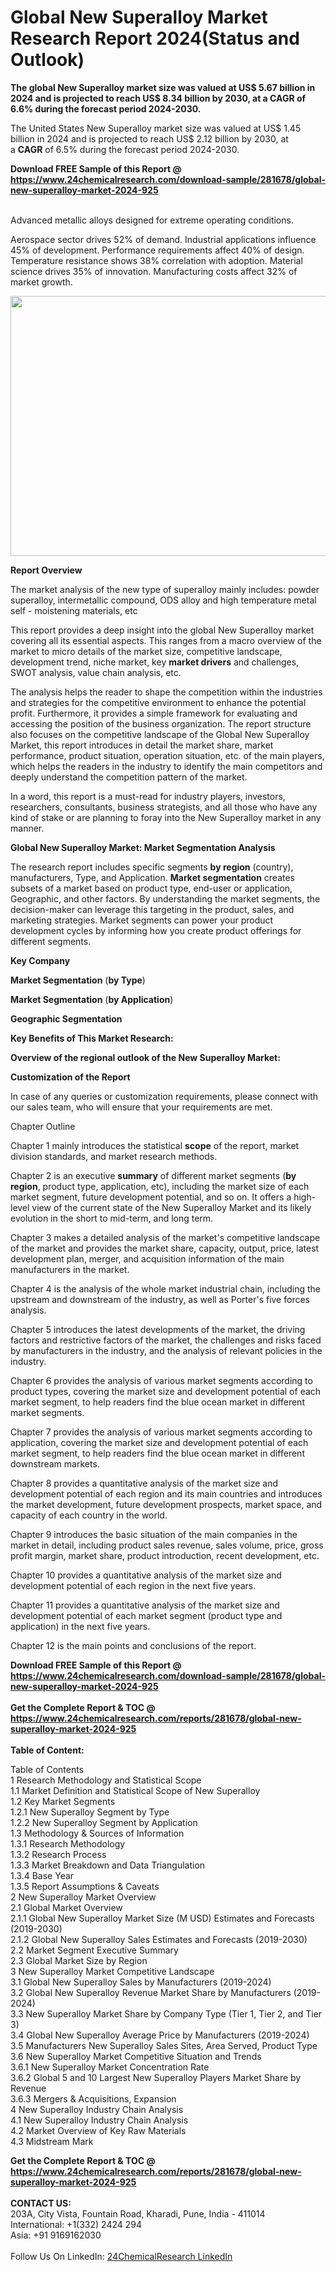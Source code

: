 <h1>Global New Superalloy Market Research Report 2024(Status and Outlook)</h1><p><strong>The global New Superalloy market size was valued at US$ 5.67 billion in 2024 and is projected to reach US$ 8.34 billion by 2030, at a CAGR of 6.6% during the forecast period 2024-2030.</strong></p><p>
</p><p>The United States New Superalloy market size was valued at US$ 1.45 billion in 2024 and is projected to reach US$ 2.12 billion by 2030, at a <strong>CAGR</strong> of 6.5% during the forecast period 2024-2030.</p><div><b>Download FREE Sample of this Report @ 
            <a href="https://www.24chemicalresearch.com/download-sample/281678/global-new-superalloy-market-2024-925">
            https://www.24chemicalresearch.com/download-sample/281678/global-new-superalloy-market-2024-925</a></b></div><br><p>
</p><p>Advanced metallic alloys designed for extreme operating conditions.</p><p>
</p><p>Aerospace sector drives 52% of demand. Industrial applications influence 45% of development. Performance requirements affect 40% of design. Temperature resistance shows 38% correlation with adoption. Material science drives 35% of innovation. Manufacturing costs affect 32% of market growth.</p><p>
</p><p><img alt="" src="https://24chemicalresearch.com/assets/report-images/GlobalNewSuperalloyMarket.png" style="height:416px; width:731px"></p><p>
</p><p><strong>Report Overview</strong></p><p>
</p><p></p><p>
</p><p>The market analysis of the new type of superalloy mainly includes: powder superalloy, intermetallic compound, ODS alloy and high temperature metal self - moistening materials, etc</p><p>
</p><p>This report provides a deep insight into the global New Superalloy market covering all its essential aspects. This ranges from a macro overview of the market to micro details of the market size, competitive landscape, development trend, niche market, key <strong>market drivers</strong> and challenges, SWOT analysis, value chain analysis, etc.</p><p>
</p><p>The analysis helps the reader to shape the competition within the industries and strategies for the competitive environment to enhance the potential profit. Furthermore, it provides a simple framework for evaluating and accessing the position of the business organization. The report structure also focuses on the competitive landscape of the Global New Superalloy Market, this report introduces in detail the market share, market performance, product situation, operation situation, etc. of the main players, which helps the readers in the industry to identify the main competitors and deeply understand the competition pattern of the market.</p><p>
</p><p>In a word, this report is a must-read for industry players, investors, researchers, consultants, business strategists, and all those who have any kind of stake or are planning to foray into the New Superalloy market in any manner.</p><p>
</p><p><strong>Global New Superalloy Market: Market Segmentation Analysis</strong></p><p>
</p><p>The research report includes specific segments <strong>by region</strong> (country), manufacturers, Type, and Application. <strong>Market segmentation</strong> creates subsets of a market based on product type, end-user or application, Geographic, and other factors. By understanding the market segments, the decision-maker can leverage this targeting in the product, sales, and marketing strategies. Market segments can power your product development cycles by informing how you create product offerings for different segments.</p><p>
</p><p><strong>Key Company</strong></p><p>
</p><p>
</p><p><strong>Market Segmentation</strong> (<strong>by Type</strong>)</p><p>
</p><p>
</p><p><strong>Market Segmentation</strong> (<strong>by Application</strong>)</p><p>
</p><p>
</p><p><strong>Geographic Segmentation</strong></p><p>
</p><p>
</p><p><strong>Key Benefits of This Market Research:</strong></p><p>
</p><p>
</p><p><strong>Overview of the regional outlook of the New Superalloy Market:</strong></p><p>
</p><p>
</p><p><strong>Customization of the Report</strong></p><p>
</p><p>In case of any queries or customization requirements, please connect with our sales team, who will ensure that your requirements are met.</p><p>
</p><p>Chapter Outline</p><p>
</p><p>Chapter 1 mainly introduces the statistical <strong>scope</strong> of the report, market division standards, and market research methods.</p><p>
</p><p>Chapter 2 is an executive <strong>summary</strong> of different market segments (<strong>by region</strong>, product type, application, etc), including the market size of each market segment, future development potential, and so on. It offers a high-level view of the current state of the New Superalloy Market and its likely evolution in the short to mid-term, and long term.</p><p>
</p><p>Chapter 3 makes a detailed analysis of the market's competitive landscape of the market and provides the market share, capacity, output, price, latest development plan, merger, and acquisition information of the main manufacturers in the market.</p><p>
</p><p>Chapter 4 is the analysis of the whole market industrial chain, including the upstream and downstream of the industry, as well as Porter's five forces analysis.</p><p>
</p><p>Chapter 5 introduces the latest developments of the market, the driving factors and restrictive factors of the market, the challenges and risks faced by manufacturers in the industry, and the analysis of relevant policies in the industry.</p><p>
</p><p>Chapter 6 provides the analysis of various market segments according to product types, covering the market size and development potential of each market segment, to help readers find the blue ocean market in different market segments.</p><p>
</p><p>Chapter 7 provides the analysis of various market segments according to application, covering the market size and development potential of each market segment, to help readers find the blue ocean market in different downstream markets.</p><p>
</p><p>Chapter 8 provides a quantitative analysis of the market size and development potential of each region and its main countries and introduces the market development, future development prospects, market space, and capacity of each country in the world.</p><p>
</p><p>Chapter 9 introduces the basic situation of the main companies in the market in detail, including product sales revenue, sales volume, price, gross profit margin, market share, product introduction, recent development, etc.</p><p>
</p><p>Chapter 10 provides a quantitative analysis of the market size and development potential of each region in the next five years.</p><p>
</p><p>Chapter 11 provides a quantitative analysis of the market size and development potential of each market segment (product type and application) in the next five years.</p><p>
</p><p>Chapter 12 is the main points and conclusions of the report.</p><div><b>Download FREE Sample of this Report @ 
            <a href="https://www.24chemicalresearch.com/download-sample/281678/global-new-superalloy-market-2024-925">
            https://www.24chemicalresearch.com/download-sample/281678/global-new-superalloy-market-2024-925</a></b></div><br><div><b>Get the Complete Report & TOC @ 
            <a href="https://www.24chemicalresearch.com/reports/281678/global-new-superalloy-market-2024-925">
            https://www.24chemicalresearch.com/reports/281678/global-new-superalloy-market-2024-925</a></b></div><br>
            <b>Table of Content:</b><p>Table of Contents<br />
 1 Research Methodology and Statistical Scope<br />
 1.1 Market Definition and Statistical Scope of New Superalloy<br />
 1.2 Key Market Segments<br />
 1.2.1 New Superalloy Segment by Type<br />
 1.2.2 New Superalloy Segment by Application<br />
 1.3 Methodology & Sources of Information<br />
 1.3.1 Research Methodology<br />
 1.3.2 Research Process<br />
 1.3.3 Market Breakdown and Data Triangulation<br />
 1.3.4 Base Year<br />
 1.3.5 Report Assumptions & Caveats<br />
 2 New Superalloy Market Overview<br />
 2.1 Global Market Overview<br />
 2.1.1 Global New Superalloy Market Size (M USD) Estimates and Forecasts (2019-2030)<br />
 2.1.2 Global New Superalloy Sales Estimates and Forecasts (2019-2030)<br />
 2.2 Market Segment Executive Summary<br />
 2.3 Global Market Size by Region<br />
 3 New Superalloy Market Competitive Landscape<br />
 3.1 Global New Superalloy Sales by Manufacturers (2019-2024)<br />
 3.2 Global New Superalloy Revenue Market Share by Manufacturers (2019-2024)<br />
 3.3 New Superalloy Market Share by Company Type (Tier 1, Tier 2, and Tier 3)<br />
 3.4 Global New Superalloy Average Price by Manufacturers (2019-2024)<br />
 3.5 Manufacturers New Superalloy Sales Sites, Area Served, Product Type<br />
 3.6 New Superalloy Market Competitive Situation and Trends<br />
 3.6.1 New Superalloy Market Concentration Rate<br />
 3.6.2 Global 5 and 10 Largest New Superalloy Players Market Share by Revenue<br />
 3.6.3 Mergers & Acquisitions, Expansion<br />
 4 New Superalloy Industry Chain Analysis<br />
 4.1 New Superalloy Industry Chain Analysis<br />
 4.2 Market Overview of Key Raw Materials<br />
 4.3 Midstream Mark</p><div><b>Get the Complete Report & TOC @ 
            <a href="https://www.24chemicalresearch.com/reports/281678/global-new-superalloy-market-2024-925">
            https://www.24chemicalresearch.com/reports/281678/global-new-superalloy-market-2024-925</a></b></div><br><b>CONTACT US:</b><br>
            203A, City Vista, Fountain Road, Kharadi, Pune, India - 411014<br>
            International: +1(332) 2424 294<br>
            Asia: +91 9169162030 <br><br>
            Follow Us On LinkedIn: <a href="https://www.linkedin.com/company/24chemicalresearch/">24ChemicalResearch LinkedIn</a>